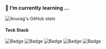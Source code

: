 ### 🌱 I’m currently learning ...

![Anurag's GitHub stats](https://github-readme-stats.vercel.app/api?username=pjm529&show_icons=true&theme=Default)

#### Teck Stack
![Badge](http://img.shields.io/badge/-Spring-%236DB33F?style=flat-square&logo=Spring&logoColor=white)
![Badge](http://img.shields.io/badge/JavaScript-F7DF1E?style=flat-square&logo=JavaScript&logoColor=black)
![Badge](http://img.shields.io/badge/jQuery-%230769AD?style=flat-square&logo=jQuery&logoColor=white)
![Badge](http://img.shields.io/badge/-Java-%23007396?style=flat-square&logo=Java&logoColor=white)
![Badge](http://img.shields.io/badge/-MySQL-%234479A1?style=flat-square&logo=MySQL&logoColor=white)

<!--
**pjm529/pjm529** is a ✨ _special_ ✨ repository because its `README.md` (this file) appears on your GitHub profile.

Here are some ideas to get you started:

- 🔭 I’m currently working on ...
- 🌱 I’m currently learning ...
- 👯 I’m looking to collaborate on ...
- 🤔 I’m looking for help with ...
- 💬 Ask me about ...
- 📫 How to reach me: ...
- 😄 Pronouns: ...
- ⚡ Fun fact: ...
- Hi there 👋
-->
